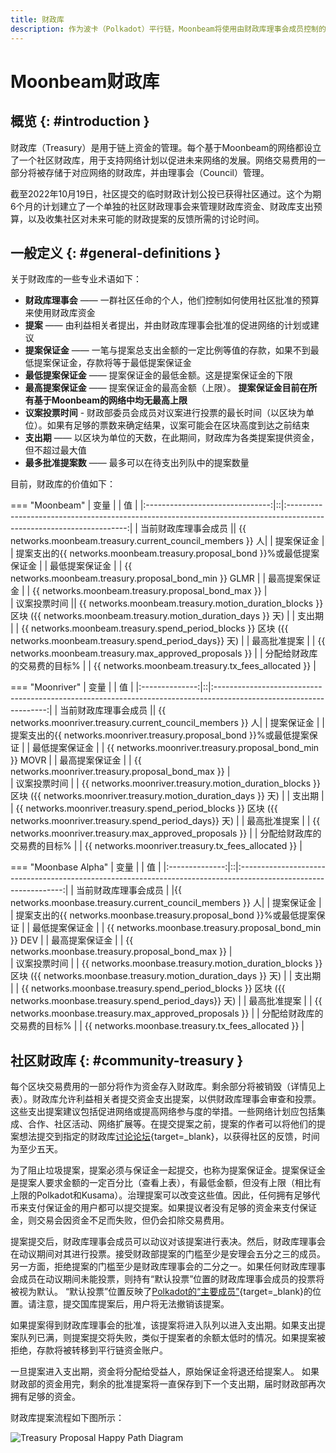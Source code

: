 ```yaml
---
title: 财政库
description: 作为波卡（Polkadot）平行链，Moonbeam将使用由财政库理事会成员控制的链上财政库，允许利益相关者提交提案以进一步发展网络。
---
```


# Moonbeam财政库

## 概览 {: #introduction } 

财政库（Treasury）是用于链上资金的管理。每个基于Moonbeam的网络都设立了一个社区财政库，用于支持网络计划以促进未来网络的发展。网络交易费用的一部分将被存储于对应网络的财政库，并由理事会（Council）管理。

截至2022年10月19日，社区提交的临时财政计划公投已获得社区通过。这个为期6个月的计划建立了一个单独的社区财政理事会来管理财政库资金、财政库支出预算，以及收集社区对未来可能的财政提案的反馈所需的讨论时间。

## 一般定义 {: #general-definitions } 

关于财政库的一些专业术语如下：

- **财政库理事会** —— 一群社区任命的个人，他们控制如何使用社区批准的预算来使用财政库资金
- **提案** —— 由利益相关者提出，并由财政库理事会批准的促进网络的计划或建议
- **提案保证金** —— 一笔与提案总支出金额的一定比例等值的存款，如果不到最低提案保证金，存款将等于最低提案保证金
- **最低提案保证金** —— 提案保证金的最低金额。这是提案保证金的下限
- **最高提案保证金** —— 提案保证金的最高金额（上限）。 **提案保证金目前在所有基于Moonbeam的网络中均无最高上限**
- **议案投票时间** - 财政部委员会成员对议案进行投票的最长时间（以区块为单位）。如果有足够的票数来确定结果，议案可能会在区块高度到达之前结束
- **支出期** —— 以区块为单位的天数，在此期间，财政库为各类提案提供资金，但不超过最大值
- **最多批准提案数** —— 最多可以在待支出列队中的提案数量

目前，财政库的价值如下：

=== "Moonbeam"
    |            变量             |  |                                                        值                                                         |
    |:-------------------------------:|::|:--------------------------------------------------------------------------------------------------------------------:|
    | 当前财政库理事会成员 || {{ networks.moonbeam.treasury.current_council_members }} 人|
    |          提案保证金          |  |        提案支出的{{ networks.moonbeam.treasury.proposal_bond }}%或最低提案保证金                 |
    |      最低提案保证金      |  |                               {{ networks.moonbeam.treasury.proposal_bond_min }} GLMR                                |
    |      最高提案保证金      |  |                               {{ networks.moonbeam.treasury.proposal_bond_max }}                                 |    
    |         议案投票时间        || {{ networks.moonbeam.treasury.motion_duration_blocks }} 区块 ({{ networks.moonbeam.treasury.motion_duration_days }} 天) |
    |          支出期           |  | {{ networks.moonbeam.treasury.spend_period_blocks }} 区块 ({{ networks.moonbeam.treasury.spend_period_days}} 天) |
    |   最高批准提案    |  |                               {{ networks.moonbeam.treasury.max_approved_proposals }}                                |
    | 分配给财政库的交易费的目标% |  |                                  {{ networks.moonbeam.treasury.tx_fees_allocated }}                                  |

=== "Moonriver"
    |      变量      |  |                                                         值                                                         |
    |:--------------:|::|:------------------------------------------------------------------------------------------------------------------:|
    | 当前财政库理事会成员 || {{ networks.moonriver.treasury.current_council_members }} 人|
    |   提案保证金   |  |     提案支出的{{ networks.moonriver.treasury.proposal_bond }}%或最低提案保证     |
    | 最低提案保证金 |  |                              {{ networks.moonriver.treasury.proposal_bond_min }} MOVR                              |
    |      最高提案保证金      |  |                               {{ networks.moonriver.treasury.proposal_bond_max }}                                 |        
    |         议案投票时间        |  | {{ networks.moonriver.treasury.motion_duration_blocks }} 区块 ({{ networks.moonriver.treasury.motion_duration_days }} 天) |
    |     支出期     |  | {{ networks.moonriver.treasury.spend_period_blocks }} 区块 ({{ networks.moonriver.treasury.spend_period_days}} 天) |
    |  最高批准提案  |  |                              {{ networks.moonriver.treasury.max_approved_proposals }}                              |
    | 分配给财政库的交易费的目标%  |  |                                {{ networks.moonriver.treasury.tx_fees_allocated }}                                 |

=== "Moonbase Alpha"
    |      变量      |  |                                                        值                                                        |
    |:--------------:|::|:----------------------------------------------------------------------------------------------------------------:|
    | 当前财政库理事会成员 | |{{ networks.moonbase.treasury.current_council_members }} 人|
    |   提案保证金   |  |    提案支出的{{ networks.moonbase.treasury.proposal_bond }}%或最低提案保证     |
    | 最低提案保证金 |  |                              {{ networks.moonbase.treasury.proposal_bond_min }} DEV                              |
    |      最高提案保证金      |  |                               {{ networks.moonbase.treasury.proposal_bond_max }}                                 |        
    |         议案投票时间        |  | {{ networks.moonbase.treasury.motion_duration_blocks }} 区块 ({{ networks.moonbase.treasury.motion_duration_days }} 天) |
    |     支出期     |  | {{ networks.moonbase.treasury.spend_period_blocks }} 区块 ({{ networks.moonbase.treasury.spend_period_days}} 天) |
    |  最高批准提案  |  |                             {{ networks.moonbase.treasury.max_approved_proposals }}                              |
    | 分配给财政库的交易费的目标%  |  |                                {{ networks.moonbase.treasury.tx_fees_allocated }}                                |

## 社区财政库  {: #community-treasury } 

每个区块交易费用的一部分将作为资金存入财政库。剩余部分将被销毁（详情见上表）。财政库允许利益相关者提交资金支出提案，以供财政库理事会审查和投票。这些支出提案建议包括促进网络或提高网络参与度的举措。一些网络计划应包括集成、合作、社区活动、网络扩展等。在提交提案之前，提案的作者可以将他们的提案想法提交到指定的财政库[讨论论坛](https://forum.moonbeam.foundation/){target=_blank}，以获得社区的反馈，时间为至少五天。

为了阻止垃圾提案，提案必须与保证金一起提交，也称为提案保证金。提案保证金是提案人要求金额的一定百分比（查看上表），有最低金额，但没有上限（相比有上限的Polkadot和Kusama）。治理提案可以改变这些值。因此，任何拥有足够代币来支付保证金的用户都可以提交提案。如果提议者没有足够的资金来支付保证金，则交易会因资金不足而失败，但仍会扣除交易费用。

提案提交后，财政库理事会成员可以动议对该提案进行表决。然后，财政库理事会在动议期间对其进行投票。接受财政部提案的门槛至少是安理会五分之三的成员。另一方面，拒绝提案的门槛至少是财政库理事会的二分之一。如果任何财政库理事会成员在动议期间未能投票，则持有“默认投票”位置的财政库理事会成员的投票将被视为默认。 “默认投票”位置反映了[Polkadot的“主要成员”](https://wiki.polkadot.network/docs/learn-governance#prime-members){target=_blank}的位置。请注意，提交国库提案后，用户将无法撤销该提案。

如果提案得到财政库理事会的批准，该提案将进入队列以进入支出期。如果支出提案队列已满，则提案提交将失败，类似于提案者的余额太低时的情况。如果提案被拒绝，存款将被转移到平行链资金账户。

一旦提案进入支出期，资金将分配给受益人，原始保证金将退还给提案人。 如果财政部的资金用完，剩余的批准提案将一直保存到下一个支出期，届时财政部再次拥有足够的资金。

财政库提案流程如下图所示：

![Treasury Proposal Happy Path Diagram](/images/learn/features/treasury/treasury-proposal-roadmap.webp)